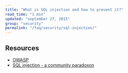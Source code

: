 ```yaml
---
title: "What is SQL injection and how to prevent it?"
read_time: "1 min"
updated: "september 27, 2015"
group: "security"
permalink: "/faq/security/sql-injection/"
---
```


## Resources

* [OWASP](https://www.owasp.org/index.php/SQL_Injection)
* [SQL injection - a community paradoxon](http://the-phlog.tumblr.com/post/129182968120/sql-injection-a-community-paradoxon)